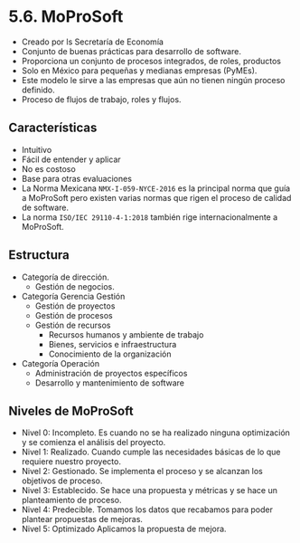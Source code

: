# 5.6. MoProSoft

- Creado por ls Secretaría de Economía
- Conjunto de buenas prácticas para desarrollo de software.
- Proporciona un conjunto de procesos integrados, de roles, productos
- Solo en México para pequeñas y medianas empresas (PyMEs).
- Este modelo le sirve a las empresas que aún no tienen ningún proceso definido.
- Proceso de flujos de trabajo, roles y flujos.

## Características

- Intuitivo
- Fácil de entender y aplicar
- No es costoso
- Base para otras evaluaciones
- La Norma Mexicana `NMX-I-059-NYCE-2016` es la principal norma que guía a MoProSoft
  pero existen varias normas que rigen el proceso de calidad de software.
- La norma `ISO/IEC 29110-4-1:2018` también rige internacionalmente a MoProSoft.

## Estructura

- Categoría de dirección.
  - Gestión de negocios.
- Categoría Gerencia Gestión
  - Gestión de proyectos
  - Gestión de procesos
  - Gestión de recursos
    - Recursos humanos y ambiente de trabajo
    - Bienes, servicios e infraestructura
    - Conocimiento de la organización
- Categoría Operación
  - Administración de proyectos específicos
  - Desarrollo y mantenimiento de software

## Niveles de MoProSoft

- Nivel 0: Incompleto.
  Es cuando no se ha realizado ninguna optimización y se comienza el análisis del proyecto.
- Nivel 1: Realizado.
  Cuando cumple las necesidades básicas de lo que requiere nuestro proyecto.
- Nivel 2: Gestionado.
  Se implementa el proceso y se alcanzan los objetivos de proceso.
- Nivel 3: Establecido.
  Se hace una propuesta y métricas y se hace un planteamiento de proceso.
- Nivel 4: Predecible.
  Tomamos los datos que recabamos para poder plantear propuestas de mejoras.
- Nivel 5: Optimizado
  Aplicamos la propuesta de mejora.
